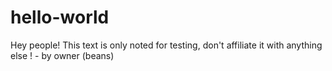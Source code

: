 # hello-world

Hey people!
This text is only noted for testing, don't affiliate it with anything else ! - by owner (beans)
